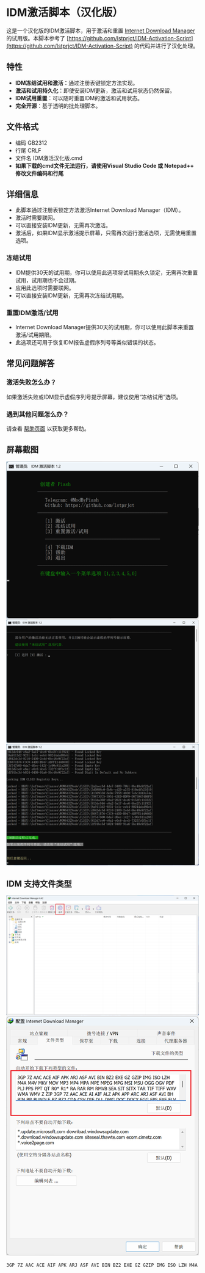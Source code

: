 # IDM激活脚本（汉化版）

这是一个汉化版的IDM激活脚本，用于激活和重置 [Internet Download Manager](https://www.internetdownloadmanager.com/) 的试用版。本脚本参考了 [https://github.com/lstprjct/IDM-Activation-Script](https://github.com/lstprjct/IDM-Activation-Script) 的代码并进行了汉化处理。

## 特性
- **IDM冻结试用和激活**：通过注册表键锁定方法实现。
- **激活和试用持久化**：即使安装IDM更新，激活和试用状态仍然保留。
- **IDM试用重置**：可以随时重置IDM的激活和试用状态。
- **完全开源**：基于透明的批处理脚本。

## 文件格式
- 编码      GB2312
- 行尾      CRLF
- 文件名    IDM激活汉化版.cmd
- **如果下载的cmd文件无法运行，请使用Visual Studio Code 或 Notepad++ 修改文件编码和行尾**

## 详细信息
- 此脚本通过注册表锁定方法激活Internet Download Manager（IDM）。
- 激活时需要联网。
- 可以直接安装IDM更新，无需再次激活。
- 激活后，如果IDM显示激活提示屏幕，只需再次运行激活选项，无需使用重置选项。

### 冻结试用
- IDM提供30天的试用期，你可以使用此选项将试用期永久锁定，无需再次重置试用，试用期也不会过期。
- 应用此选项时需要联网。
- 可以直接安装IDM更新，无需再次冻结试用期。

### 重置IDM激活/试用
- Internet Download Manager提供30天的试用期，你可以使用此脚本来重置激活/试用期限。
- 此选项还可用于恢复IDM报告虚假序列号等类似错误的状态。

## 常见问题解答
### 激活失败怎么办？
如果激活失败或IDM显示虚假序列号提示屏幕，建议使用“冻结试用”选项。

### 遇到其他问题怎么办？
请查看 [帮助页面](https://github.com/lstprjct/IDM-Activation-Script/wiki/IAS-Help#troubleshoot) 以获取更多帮助。

## 屏幕截图
![IDM 激活脚本](https://raw.githubusercontent.com/jarocheng0123/IDM-CN/refs/heads/main/png/1.png)
![激活选项](https://raw.githubusercontent.com/jarocheng0123/IDM-CN/refs/heads/main/png/2.png)
![激活完成](https://raw.githubusercontent.com/jarocheng0123/IDM-CN/refs/heads/main/png/3.png)

## IDM 支持文件类型
![IDM选项](https://raw.githubusercontent.com/jarocheng0123/IDM-CN/refs/heads/main/png/20250704144812.png)
![文件类型](https://raw.githubusercontent.com/jarocheng0123/IDM-CN/refs/heads/main/png/20250704144823.png)

```bash
3GP 7Z AAC ACE AIF APK ARJ ASF AVI BIN BZ2 EXE GZ GZIP IMG ISO LZH M4A M4V MKV MOV MP3 MP4 MPA MPE MPEG MPG MSI MSU OGG OGV PDF PLJ PPS PPT QT R0* R1* RA RAR RM RMVB SEA SIT SITX TAR TIF TIFF WAV WMA WMV Z ZIP 3GP 7Z AAC ACE AI AIF ALZ APK APP ARC ARJ ASF AVI BH BIN BR BUNDLE BZ BZ2 CDA CSV DIF DLL DMG DOC DOCX EGG EPS EXE FLV GZ GZIP IMG IPA ISO ISZ JAR KEXT LHA LZ LZH LZMA M4A M4V MDB MID MKV MOV MP3 MP4 MPA MPE MPEG MPG MSI MSU MUI OGG OGV PDF PKG PPT PPTX PSD PST PUB QT R0* R1* RA RAR RM RMVB RTF SEA SIT SITX SLDM SLDX TAR TBZ TBZ2 TGZ TIF TIFF TLZ TXZ UDF VOB VSD VSDM VSDX VSS VSSM VST VSTM VSTX WAR WAV WBK WIM WKS WMA WMD WMS WMV WMZ WP5 WPD WPS XLS XLSX XPS XZ Z ZIP ZIPX ZPAQ ZSTD
```